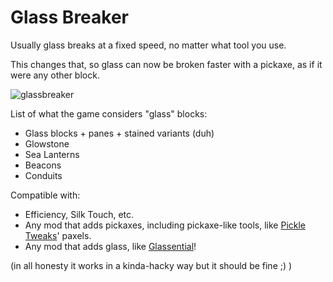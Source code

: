 # Glass Breaker

Usually glass breaks at a fixed speed, no matter what tool you use.

This changes that, so glass can now be broken faster with a pickaxe, as if it were any other block.

![glassbreaker](https://user-images.githubusercontent.com/11802133/214473286-2831eecc-7da7-423e-8e29-3358cda7e12d.gif)

List of what the game considers "glass" blocks:
- Glass blocks + panes + stained variants (duh)
- Glowstone
- Sea Lanterns
- Beacons
- Conduits

Compatible with:
- Efficiency, Silk Touch, etc.
- Any mod that adds pickaxes, including pickaxe-like tools, like [Pickle Tweaks](https://modrinth.com/mod/pickle-tweaks)' paxels.
- Any mod that adds glass, like [Glassential](https://modrinth.com/mod/glassential)!

(in all honesty it works in a kinda-hacky way but it should be fine ;) )
